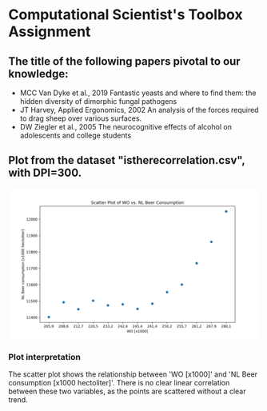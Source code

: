 # Computational Scientist's Toolbox Assignment 

## The title of the following papers pivotal to our knowledge:
* MCC Van Dyke et al., 2019
Fantastic yeasts and where to find them: the hidden diversity of dimorphic fungal pathogens
* JT Harvey, Applied Ergonomics, 2002
An analysis of the forces required to drag sheep over various surfaces.
* DW Ziegler et al., 2005
The neurocognitive effects of alcohol on adolescents and college students


## Plot from the dataset "istherecorrelation.csv", with DPI=300. 
![Scatter Plot of WO vs. NL Beer Consumption](no_correlation_plot.png)

### Plot interpretation 
The scatter plot shows the relationship between 'WO [x1000]' and 'NL Beer consumption [x1000 hectoliter]'.
There is no clear linear correlation between these two variables, as the points are scattered without a clear trend.
